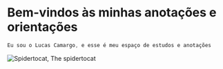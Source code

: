 # Bem-vindos às minhas anotações e orientações

```js
Eu sou o Lucas Camargo, e esse é meu espaço de estudos e anotações
```

![Spidertocat, The spidertocat](https://octodex.github.com/images/spidertocat.png)
